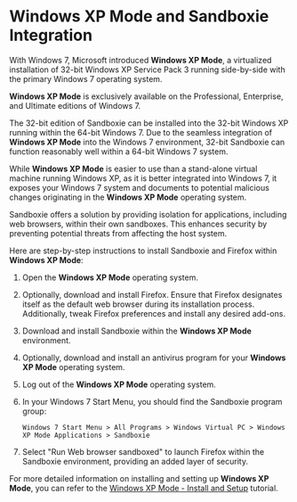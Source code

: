 # Windows XP Mode and Sandboxie Integration

With Windows 7, Microsoft introduced **Windows XP Mode**, a virtualized installation of 32-bit Windows XP Service Pack 3 running side-by-side with the primary Windows 7 operating system.

**Windows XP Mode** is exclusively available on the Professional, Enterprise, and Ultimate editions of Windows 7.

The 32-bit edition of Sandboxie can be installed into the 32-bit Windows XP running within the 64-bit Windows 7. Due to the seamless integration of **Windows XP Mode** into the Windows 7 environment, 32-bit Sandboxie can function reasonably well within a 64-bit Windows 7 system.

While **Windows XP Mode** is easier to use than a stand-alone virtual machine running Windows XP, as it is better integrated into Windows 7, it exposes your Windows 7 system and documents to potential malicious changes originating in the **Windows XP Mode** operating system.

Sandboxie offers a solution by providing isolation for applications, including web browsers, within their own sandboxes. This enhances security by preventing potential threats from affecting the host system.

Here are step-by-step instructions to install Sandboxie and Firefox within **Windows XP Mode**:

1. Open the **Windows XP Mode** operating system.

2. Optionally, download and install Firefox. Ensure that Firefox designates itself as the default web browser during its installation process. Additionally, tweak Firefox preferences and install any desired add-ons.

3. Download and install Sandboxie within the **Windows XP Mode** environment.

4. Optionally, download and install an antivirus program for your **Windows XP Mode** operating system.

5. Log out of the **Windows XP Mode** operating system.

6. In your Windows 7 Start Menu, you should find the Sandboxie program group:

   `Windows 7 Start Menu > All Programs > Windows Virtual PC > Windows XP Mode Applications > Sandboxie`

7. Select "Run Web browser sandboxed" to launch Firefox within the Sandboxie environment, providing an added layer of security.

For more detailed information on installing and setting up **Windows XP Mode**, you can refer to the [Windows XP Mode - Install and Setup](https://www.sevenforums.com/tutorials/8247-windows-xp-mode-install-setup.html) tutorial.
